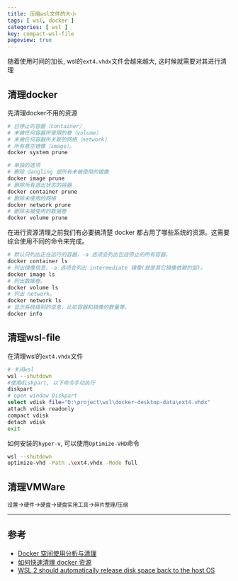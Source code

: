 ```yaml
---
title: 压缩wsl文件的大小
tags: [ wsl, docker ]
categories: [ wsl ]
key: compact-wsl-file
pageview: true
---
```


随着使用时间的加长, wsl的`ext4.vhdx`文件会越来越大, 这时候就需要对其进行清理

<!--more-->

## 清理docker

先清理docker不用的资源

```sh
# 已停止的容器（container）
# 未被任何容器所使用的卷（volume）
# 未被任何容器所关联的网络（network）
# 所有悬空镜像（image）。
docker system prune

# 单独的选项
# 删除 dangling 或所有未被使用的镜像
docker image prune
# 删除所有退出状态的容器
docker container prune
# 删除未使用的网络
docker network prune
# 删除未被使用的数据卷
docker volume prune
```

在进行资源清理之前我们有必要搞清楚 docker 都占用了哪些系统的资源。这需要综合使用不同的命令来完成。

```sh
# 默认只列出正在运行的容器，-a 选项会列出包括停止的所有容器。
docker container ls
# 列出镜像信息，-a 选项会列出 intermediate 镜像(就是其它镜像依赖的层)。
docker image ls
# 列出数据卷。
docker volume ls
# 列出 network。
docker network ls
# 显示系统级别的信息，比如容器和镜像的数量等。
docker info
```

## 清理wsl-file

在清理wsl的`ext4.vhdx`文件

```sh
# 关闭wsl
wsl --shutdown
#使用diskpart, 以下命令手动执行
diskpart
# open window Diskpart
select vdisk file="D:\project\wsl\docker-desktop-data\ext4.vhdx"
attach vdisk readonly
compact vdisk
detach vdisk
exit
```

如何安装的`hyper-v`, 可以使用`Optimize-VHD`命令

```sh
wsl --shutdown
optimize-vhd -Path .\ext4.vhdx -Mode full
```

## 清理VMWare

`设置`->`硬件`->`硬盘`->`硬盘实用工具`->`碎片整理`/`压缩`

----

## 参考

- [Docker 空间使用分析与清理](https://zhuanlan.zhihu.com/p/31820191)
- [如何快速清理 docker 资源](https://www.cnblogs.com/sparkdev/p/9177283.html)
- [WSL 2 should automatically release disk space back to the host OS](https://github.com/microsoft/WSL/issues/4699#issuecomment-627133168)
